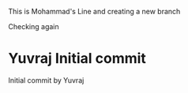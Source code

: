















This is Mohammad's Line and creating a new branch

Checking again

# Yuvraj Initial commit
Initial commit by Yuvraj
